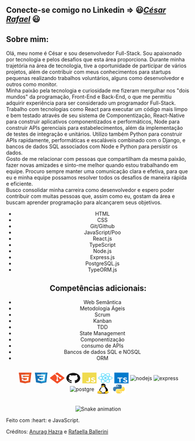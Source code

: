 <h2 align="left">Conecte-se comigo no Linkedin => 😃️<a href="https://www.linkedin.com/in/cesarrafaeldevstudent/"><i>César Rafael</i></a> 😃️</h2>

<h2 align="left">Sobre mim:</h2>

<p align="left">
          Olá, meu nome é César e sou desenvolvedor Full-Stack. Sou apaixonado
          por tecnologia e pelos desafios que esta área proporciona. Durante
          minha trajetória na área de tecnologia, tive a oportunidade de
          participar de vários projetos, além de contribuir com meus
          conhecimentos para startups pequenas realizando trabalhos voluntários,
          alguns como desenvolvedor e outros como monitor.
          <br />
          Minha paixão pela tecnologia e curiosidade me fizeram mergulhar nos
          "dois mundos" da programação, Front-End e Back-End, o que me permitiu
          adquirir experiência para ser considerado um programador Full-Stack.
          Trabalho com tecnologias como React para executar um código mais limpo
          e bem testado através de seu sistema de Componentização, React-Native
          para construir aplicativos componentizados e performáticos, Node para
          construir APIs gerenciais para estabelecimentos, além da implementação
          de testes de integração e unitários. Utilizo também Python para
          construir APIs rapidamente, performáticas e escaláveis combinado com o
          Django, e bancos de dados SQL associados com Node e Python para
          persistir os dados.
          <br />
          Gosto de me relacionar com pessoas que compartilham da mesma paixão,
          fazer novas amizades e sinto-me melhor quando estou trabalhando em
          equipe. Procuro sempre manter uma comunicação clara e efetiva, para
          que eu e minha equipe possamos resolver todos os desafios de maneira
          rápida e eficiente.
          <br />
          Busco consolidar minha carreira como desenvolvedor e espero poder
          contribuir com muitas pessoas que, assim como eu, gostam da área e
          buscam aprender programação para alcançarem seus objetivos.
</p>

<ul align="center">
<li align="center">HTML</li>
<li align="center">CSS</li>
<li align="center">Git/Github</li>
<li align="center">JavaScript/Poo</li>
<li align="center">React.js</li>
<li align="center">TypeScript</li>
<li align="center">Node.js</li>
<li align="center">Express.js</li>
<li align="center">PostgreSQL.js</li>
<li align="center">TypeORM.js</li>
</ul>

<h2 align="center">Competências adicionais:</h2>

<ul align="center">
<li align="center">Web Semântica</li>
<li align="center">Metodologia Ágeis</li>
<li align="center">Scrum</li>
<li align="center">Kanban</li>
<li align="center">TDD</li>
<li align="center">State Management</li>
<li align="center">Componentização</li>
<li align="center">consumo de APIs</li>
<li align="center">Bancos de dados SQL e NOSQL</li>
<li align="center">ORM</li>
</ul>
  
<div align="center"><br>
  <img align="center" alt="HTML" height="30" width="40" src="https://raw.githubusercontent.com/devicons/devicon/master/icons/html5/html5-original.svg">
  <img align="center" alt="CSS" height="30" width="40" src="https://raw.githubusercontent.com/devicons/devicon/master/icons/css3/css3-original.svg">
  <img align="center" alt="git" height="30" width="40" src="https://raw.githubusercontent.com/devicons/devicon/master/icons/git/git-original.svg">
  <img align="center" alt="github" height="30" width="40" src="https://raw.githubusercontent.com/devicons/devicon/master/icons/github/github-original.svg">
  <img align="center" alt="Js" height="30" width="40" src="https://raw.githubusercontent.com/devicons/devicon/master/icons/javascript/javascript-plain.svg">
  <img align="center" alt="React" height="30" width="40" src="https://raw.githubusercontent.com/devicons/devicon/master/icons/react/react-original.svg">
  <img align="center" alt="React" height="30" width="40" src="https://raw.githubusercontent.com/devicons/devicon/master/icons/typescript/typescript-original.svg">
  <img align="center" alt="nodejs" height="30" width="40" src="https://cdn.worldvectorlogo.com/logos/nodejs-icon.svg"> 
  <img align="center" alt="express" height="30" width="40" src="https://cdn.jsdelivr.net/gh/devicons/devicon/icons/express/express-original.svg" />
  <img align="center" alt="postgre" height="30" width="40"src="https://cdn.jsdelivr.net/gh/devicons/devicon/icons/postgresql/postgresql-original-wordmark.svg" />
  <img align="center" alt="linux" height="30" width="40" src="https://raw.githubusercontent.com/devicons/devicon/master/icons/linux/linux-original.svg">
    <img align="center" alt="python" height="30" width="40" src="https://raw.githubusercontent.com/devicons/devicon/master/icons/python/python-original.svg">
</div></br>  
  
<div align="center">
  
  ![Snake animation](https://github.com/danielbped/danielbped/blob/output/github-contribution-grid-snake.svg)
  
</div>

<div align="left">
  <p>Feito com :heart: e JavaScript.</p>
  <p>Créditos: <a href="https://github.com/anuraghazra/github-readme-stats">Anurag Hazra</a> e <a href="https://github.com/rafaballerini">Rafaella Ballerini</a></p>
</div>

